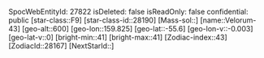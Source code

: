 ﻿---
location: [-55.6,159.825,600]
type: Station
tags:
- astro/Star

---
SpocWebEntityId: 27822
isDeleted: false
isReadOnly: false
confidential: public
[star-class::F9]
[star-class-id::28190]
[Mass-sol::]
[name::Velorum-43]
[geo-alt::600]
[geo-lon::159.825]
[geo-lat::-55.6]
[geo-lon-v::-0.003]
[geo-lat-v::0]
[bright-min::41]
[bright-max::41]
[Zodiac-index::43]
[ZodiacId::28167]
[NextStarId::]

